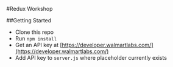 #Redux Workshop

##Getting Started

- Clone this repo
- Run `npm install`
- Get an API key at [https://developer.walmartlabs.com/](https://developer.walmartlabs.com/)
- Add API key to `server.js` where placeholder currently exists